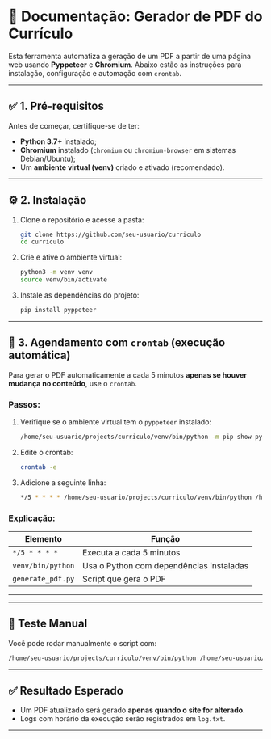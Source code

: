 # 📄 Documentação: Gerador de PDF do Currículo

Esta ferramenta automatiza a geração de um PDF a partir de uma página web usando **Pyppeteer** e **Chromium**. Abaixo estão as instruções para instalação, configuração e automação com `crontab`.

---

## ✅ 1. Pré-requisitos

Antes de começar, certifique-se de ter:

* **Python 3.7+** instalado;
* **Chromium** instalado (`chromium` ou `chromium-browser` em sistemas Debian/Ubuntu);
* Um **ambiente virtual (venv)** criado e ativado (recomendado).

---

## ⚙️ 2. Instalação

1. Clone o repositório e acesse a pasta:

   ```bash
   git clone https://github.com/seu-usuario/curriculo
   cd curriculo
   ```

2. Crie e ative o ambiente virtual:

   ```bash
   python3 -m venv venv
   source venv/bin/activate
   ```

3. Instale as dependências do projeto:

   ```bash
   pip install pyppeteer
   ```

---

## 🔁 3. Agendamento com `crontab` (execução automática)

Para gerar o PDF automaticamente a cada 5 minutos **apenas se houver mudança no conteúdo**, use o `crontab`.

### Passos:

1. Verifique se o ambiente virtual tem o `pyppeteer` instalado:

   ```bash
   /home/seu-usuario/projects/curriculo/venv/bin/python -m pip show pyppeteer
   ```

2. Edite o crontab:

   ```bash
   crontab -e
   ```

3. Adicione a seguinte linha:

   ```bash
   */5 * * * * /home/seu-usuario/projects/curriculo/venv/bin/python /home/seu-usuario/projects/curriculo/generate_pdf.py
   ```

### Explicação:

| Elemento          | Função                                   |
| ----------------- | ---------------------------------------- |
| `*/5 * * * *`     | Executa a cada 5 minutos                 |
| `venv/bin/python` | Usa o Python com dependências instaladas |
| `generate_pdf.py` | Script que gera o PDF                    |

---

---

## 🧪 Teste Manual

Você pode rodar manualmente o script com:

```bash
/home/seu-usuario/projects/curriculo/venv/bin/python /home/seu-usuario/projects/curriculo/generate_pdf.py
```

---

## ✅ Resultado Esperado

* Um PDF atualizado será gerado **apenas quando o site for alterado**.
* Logs com horário da execução serão registrados em `log.txt`.

---
